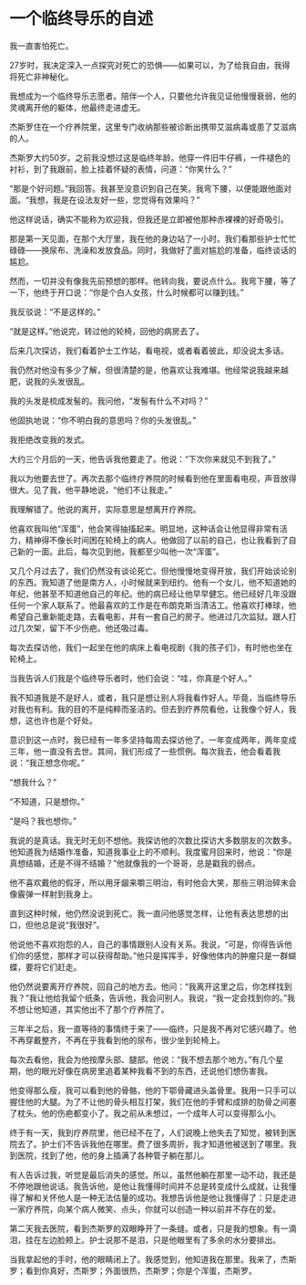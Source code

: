 # 一个临终导乐的自述

我一直害怕死亡。 

27岁时，我决定深入一点探究对死亡的恐惧——如果可以，为了给我自由，我得将死亡非神秘化。 

我想成为一个临终导乐志愿者。陪伴一个人，只要他允许我见证他慢慢衰弱，他的灵魂离开他的躯体，他最终走进虚无。 

杰斯罗住在一个疗养院里，这里专门收纳那些被诊断出携带艾滋病毒或患了艾滋病的人。 

杰斯罗大约50岁。之前我没想过这是临终年龄。他穿一件旧牛仔裤，一件褪色的衬衫，到了我跟前，脸上挂着怀疑的表情，问道：“你笑什么？” 

“那是个好问题。”我回答。我甚至没意识到自己在笑。我弯下腰，以便能跟他面对面。“我想，我是在设法友好一些，您觉得有效果吗？” 

他这样说话，确实不能称为欢迎我，但我还是立即被他那种赤裸裸的好奇吸引。 

那是第一天见面，在那个大厅里，我在他的身边站了一小时。我们看那些护士忙忙碌碌——换尿布、洗澡和发放食品。同时，我做好了面对尴尬的准备，临终谈话的尴尬。 

然而，一切并没有像我先前预想的那样。他转向我，要说点什么。我弯下腰，等了一下，他终于开口说：“你是个白人女孩，什么时候都可以赚到钱。” 

我反驳说：“不是这样的。” 

“就是这样。”他说完，转过他的轮椅，回他的病房去了。 

后来几次探访，我们看着护士工作站，看电视，或者看着彼此，却没说太多话。 

我仍然对他没有多少了解，但很清楚的是，他喜欢让我难堪。他经常说我越来越肥，说我的头发很乱。 

我的头发是梳成发髻的。我问他，“发髻有什么不对吗？” 

他固执地说：“你不明白我的意思吗？你的头发很乱。” 

我拒绝改变我的发式。 

大约三个月后的一天，他告诉我他要走了。他说：“下次你来就见不到我了。” 

我以为他要去世了。再次去那个临终疗养院的时候看到他在里面看电视，声音放得很大。见了我，他平静地说，“他们不让我走。” 

我理解错了。他说的离开，实际意思是想离开疗养院。 

他喜欢我叫他“浑蛋”，他会笑得抽搐起来。明显地，这种话会让他显得非常有活力，精神得不像长时间困在轮椅上的病人。他做回了以前的自己，也让我看到了自己新的一面。此后，每次见到他，我都至少叫他一次“浑蛋”。 

又几个月过去了，我们仍然没有谈论死亡。但他慢慢地变得开放，我们开始谈论别的东西。我知道了他是南方人，小时候就来到纽约。他有一个女儿，他不知道她的年纪，他甚至不知道他自己的年纪。他的病已经让他早早健忘。他已经好几年没跟任何一个家人联系了。他最喜欢的工作是在布朗克斯当清洁工。他喜欢打棒球，他希望自己重新能走路，去看电影，并有一套自己的房子。他进过几次监狱。跟人打过几次架，留下不少伤疤。他还吸过毒。 

每次去探访他，我们一起坐在他的病床上看电视剧《我的孩子们》，有时他也坐在轮椅上。 

当我告诉人们我是个临终导乐者时，他们会说：“哇，你真是个好人。” 

我不知道我是不是好人，或者，我只是想让别人将我看作好人。毕竟，当临终导乐对我也有利。我的目的不是纯粹而圣洁的。但去到疗养院看他，让我像个好人，我想，这也许也是个好处。 

意识到这一点时，我已经有一年多坚持每周去探访他了。一年变成两年，两年变成三年，他一直没有去世。其间，我们形成了一些惯例。每次我去，他会看着我说：“我正想念你呢。” 

“想我什么？” 

“不知道，只是想你。” 

“是吗？我也想你。” 

我说的是真话。我无时无刻不想他。我探访他的次数比探访大多数朋友的次数多。他知道我为结婚作准备，知道我事业上的不顺利。我度蜜月回来时，他说：“你是真想结婚，还是不得不结婚？”他就像我的一个哥哥，总是戳我的弱点。 

他不喜欢戴他的假牙，所以用牙龈来嚼三明治，有时他会大笑，那些三明治碎末会像霰弹一样射到我身上。 

直到这种时候，他仍然没说到死亡。我一直问他感觉怎样，让他有表达思想的出口，但他总是说“我很好”。 

他说他不喜欢抱怨的人，自己的事情跟别人没有关系。我说，“可是，你得告诉他们你的感觉，那样才可以获得帮助。”他只是挥挥手，好像他体内的肿瘤只是一群蝴蝶，要将它们赶走。 

他仍然说要离开疗养院，回自己的地方去。他问：“我离开这里之后，你怎样找到我？”我让他给我留个纸条，告诉他，我会问别人。我说，“我一定会找到你的。”我不想让他知道，其实他出不了那个疗养院了。 

三年半之后，我一直等待的事情终于来了——临终，只是我不再对它感兴趣了。他不再穿戴整齐，不再在乎我看到他的尿布，很少坐到轮椅上。 

每次去看他，我会为他按摩头部、腿部。他说：“我不想去那个地方。”有几个星期，他的眼光好像在病房里追着某种我看不到的东西，还说他们想伤害我。 

他变得那么瘦，我可以看到他的骨骼，他的下鄂骨藏进头盖骨里。我用一只手可以握住他的大腿。为了不让他的骨头相互打架，我们在他的手臂和成排的肋骨之间塞了枕头。他的伤疤都变小了。我之前从未想过，一个成年人可以变得那么小。 

终于有一天，我到疗养院里，他已经不在了，人们说晚上他失去了知觉，被转到医院去了。护士们不告诉我他在哪里。费了很多周折，我才知道他被送到了哪里。我到医院，找到了他，他的身上插满了各种管子躺在那儿。 

有人告诉过我，听觉是最后消失的感觉。所以，虽然他躺在那里一动不动，我还是不停地跟他说话。我告诉他，是他让我懂得时间并不总是转变成什么成就，让我懂得了解和关怀他人是一种无法估量的成功。我想告诉他是他让我懂得了：只是走进一家疗养院，向某个病人微笑、点头，你就可以创造一种以前并不存在的爱。 

第二天我去医院，看到杰斯罗的双眼睁开了一条缝。或者，只是我的想象。有一滴泪，挂在左边脸颊上。护士说那不是泪，只是他眼里有了多余的水分要排出。 

当我拿起他的手时，他的眼睛闭上了。我感觉到，他知道我在那里。我来了，杰斯罗；看到你真好，杰斯罗；外面很热，杰斯罗；你是个浑蛋，杰斯罗。